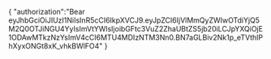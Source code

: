 {
"authorization":"Bear eyJhbGciOiJIUzI1NiIsInR5cCI6IkpXVCJ9.eyJpZCI6IjVlMmQyZWIwOTdiYjQ5M2Q0OTJiNGU4YyIsImVtYWlsIjoibGFtc3VuZ2ZhaUBtZS5jb20iLCJpYXQiOjE1ODAwMTkzNzYsImV4cCI6MTU4MDIzNTM3Nn0.BN7aGLBiv2Nk1p_eTVthlPhXyxONGt8xK_vhkBWlFO4"
}
